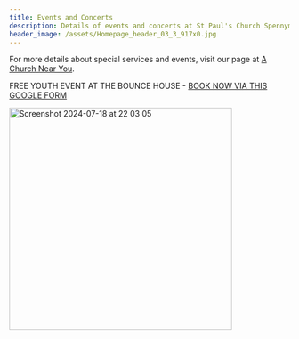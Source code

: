 ```yaml
---
title: Events and Concerts
description: Details of events and concerts at St Paul's Church Spennymoor.
header_image: /assets/Homepage_header_03_3_917x0.jpg
---
```

For more details about special services and events, visit our page at [A Church Near You](https://www.achurchnearyou.com/church/13565/).

FREE YOUTH EVENT AT THE BOUNCE HOUSE - [BOOK NOW VIA THIS GOOGLE FORM](https://forms.gle/rqxUU9MmxiGRrz1YA)

<img width="400" alt="Screenshot 2024-07-18 at 22 03 05" src="https://github.com/user-attachments/assets/a7f5e19f-a11a-4878-9112-3bfea9793e88">
